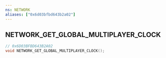 ```yaml
---
ns: NETWORK
aliases: ["0x6d03bfbd643b2a02"]
---
```

## NETWORK_GET_GLOBAL_MULTIPLAYER_CLOCK

```c
// 0x6D03BFBD643B2A02
void NETWORK_GET_GLOBAL_MULTIPLAYER_CLOCK();
```
